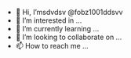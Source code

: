 - 👋 Hi, I’msdvdsv @fobz1001ddsvv
- 👀 I’m interested in ...
- 🌱 I’m currently learning ...
- 💞️ I’m looking to collaborate on ...
- 📫 How to reach me ...

<!---
fobz1001ddsvv/fobz1001ddsvv is a ✨ special ✨ repository because its `README.md` (this file) appears on your GitHub profile.
You can click the Preview link to take a look at your changes.
--->
